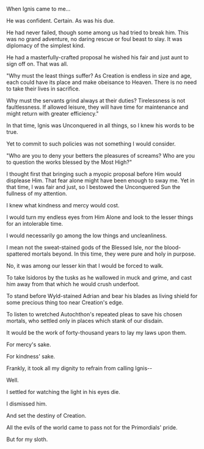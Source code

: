 When Ignis came to me...

He was confident. Certain. As was his due.

He had never failed, though some among us had tried to break him. This was no grand adventure, no daring rescue or foul beast to slay. It was diplomacy of the simplest kind.

He had a masterfully-crafted proposal he wished his fair and just aunt to sign off on. That was all.

"Why must the least things suffer? As Creation is endless in size and age, each could have its place and make obeisance to Heaven. There is no need to take their lives in sacrifice.

Why must the servants grind always at their duties? Tirelessness is not faultlessness. If allowed leisure, they will have time for maintenance and might return with greater efficiency."

In that time, Ignis was Unconquered in all things, so I knew his words to be true.

Yet to commit to such policies was not something I would consider.

"Who are you to deny your betters the pleasures of screams? Who are you to question the works blessed by the Most High?"

I thought first that bringing such a myopic proposal before Him would displease Him. That fear alone might have been enough to sway me. Yet in that time, I was fair and just, so I bestowed the Unconquered Sun the fullness of my attention.

I knew what kindness and mercy would cost.

I would turn my endless eyes from Him Alone and look to the lesser things for an intolerable time.

I would necessarily go among the low things and uncleanliness.

I mean not the sweat-stained gods of the Blessed Isle, nor the blood-spattered mortals beyond. In this time, they were pure and holy in purpose.

No, it was among our lesser kin that I would be forced to walk.

To take Isidoros by the tusks as he wallowed in muck and grime, and cast him away from that which he would crush underfoot.

To stand before Wyld-stained Adrian and bear his blades as living shield for some precious thing too near Creation's edge.

To listen to wretched Autochthon's repeated pleas to save his chosen mortals, who settled only in places which stank of our disdain.

It would be the work of forty-thousand years to lay my laws upon them.

For mercy's sake.

For kindness' sake.

Frankly, it took all my dignity to refrain from calling Ignis--

Well.

I settled for watching the light in his eyes die.

I dismissed him.

And set the destiny of Creation.

All the evils of the world came to pass not for the Primordials' pride.

But for my sloth.
